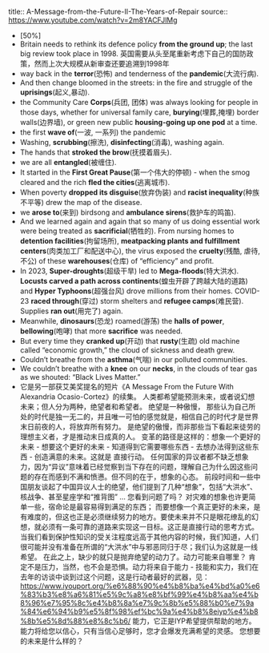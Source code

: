 title:: A-Message-from-the-Future-II-The-Years-of-Repair
source:: https://www.youtube.com/watch?v=2m8YACFJlMg
- [50%]
- Britain needs to rethink its defence policy **from the ground up**; the last big review took place in 1998.
  英国需要从头至尾重新考虑下自己的国防政策，然而上次大规模从新审查还要追溯到1998年
- way back in the **terror**(恐怖) and tenderness of the **pandemic**(大流行病).
- And then change bloomed in the streets: in the fire and struggle of the **uprisings**(起义,暴动).
- the Community Care **Corps**(兵团, 团体) was always looking for people in those days, whether for universal family care, **burying**(埋葬,掩埋) border walls(边界墙), or green new public **housing-going up one pod** at a time.
- the first **wave of**(一波, 一系列) the pandemic
- Washing, **scrubbing**(擦洗), **disinfecting**(消毒), washing again.
- The hands that **stroked the brow**(抚摸着眉头).
- we are all **entangled**(被缠住).
- It started in the **First Great Pause**(第一个伟大的停顿) -
  when the smog cleared and the rich **fled the cities**(逃离城市).
- When poverty **dropped its disguise**(放弃伪装)
  and **racist inequality**(种族不平等) drew the map of the disease.
- we **arose to**(来到) birdsong and **ambulance sirens**(救护车的鸣笛).
- And we learned again and again that
  so many of us doing essential work were being treated as **sacrificial**(牺牲的).
  From nursing homes to **detention facilities**(拘留场所),
  **meatpacking plants and fulfillment centers**(肉类加工厂和配送中心),
  the virus exposed the **cruelty**(残酷, 虐待, 不公)
  of these **warehouses**(仓库) of “efficiency” and profit.
- In 2023, **Super-droughts**(超级干旱) led to **Mega-floods**(特大洪水).
  **Locusts carved a path across continents**(蝗虫开辟了跨越大陆的道路)
  and **Hyper Typhoons**(超强台风) drove millions from their homes.
  COVID-23 **raced through**(穿过) storm shelters and **refugee camps**(难民营).
  Supplies **ran out**(用完了) again.
- Meanwhile, **dinosaurs**(恐龙) roamed(游荡) the **halls of power**,
  **bellowing**(咆哮) that more **sacrifice** was needed.
- But every time they **cranked up**(开动)
  that **rusty**(生疏) old machine called “economic growth,”
  the cloud of sickness and death grew.
- Couldn’t breathe from the **asthma**(气喘) in our polluted communities.
- We couldn’t breathe with a **knee** on our **necks**,
  in the clouds of tear gas as we shouted:
  “Black Lives Matter.”
- 它是另一部获艾美奖提名的短片《A Message From the Future With Alexandria Ocasio-Cortez》的续集。
  人类都希望能预测未来，或者说幻想未来；但人分为两种，绝望者和希望者。
  绝望是一种傲慢，
  那些认为自己所处的时代是独一无二的，并且唯一可怕的感觉就是，相信自己的时代才是世界末日前夜的人，将放弃所有努力。
  是绝望的傲慢，而非那些当下看起来徒劳的理想主义者，才是推动末日成真的人。
  变革的路径是这样的：想象一个更好的未来 - 想要这个更好的未来 - 知道得到它需要哪些东西 - 去想办法得到这些东西 - 创造满意的未来。这就是 直接行动。
  任何国家的异议者都不缺乏想象力，因为“异议”意味着已经觉察到当下存在的问题，理解自己为什么因这些问题的存在而感到不满和愤懑。但不同的在于，想象的心态。
  前段时间和一些中国朋友谈起了中国异议人士的绝望，他们提到了几种“想象”，包括“大洪水”、核战争、甚至星座学和“推背图” … 您看到问题了吗？
  对灾难的想象也许更简单一些，宿命论是最容易得到满足的东西；
  而要想像一个真正更好的未来，是有难度的，但这也正是必须继续努力的地方。要使未来并不只是眼花缭乱的幻想，就必须有一条可靠的道路来实现这一目标。这正是直接行动的思考方式。
  当我们看到保护性知识的受关注程度远高于其他内容的时候，我们知道，人们很可能并没有准备在所谓的“大洪水”中与邪恶同归于尽；我们认为这就是一线希望。
  在此之上，缺少的就只是抛弃绝望的动力了。动力可能来自哪里？
  肯定不是压力，当然，也不会是恐惧。动力将来自于能力 - 技能和实力，我们在去年的访谈中谈到过这个问题，这是行动者最好的武器，见：https://www.iyouport.org/%e6%88%90%e4%b8%ba%e4%bd%a0%e6%83%b3%e8%a6%81%e5%9c%a8%e8%bf%99%e4%b8%aa%e4%b8%96%e7%95%8c%e4%b8%8a%e7%9c%8b%e5%88%b0%e7%9a%84%e6%94%b9%e5%8f%98%ef%bc%9a%e4%b8%8eiyp%e4%b8%8b%e5%8d%88%e8%8c%b6/  能力，它正是IYP希望提供帮助的地方。能力将给您以信心，只有当信心足够时，您才会爆发充满希望的灵感。
  您想要的未来是什么样的？